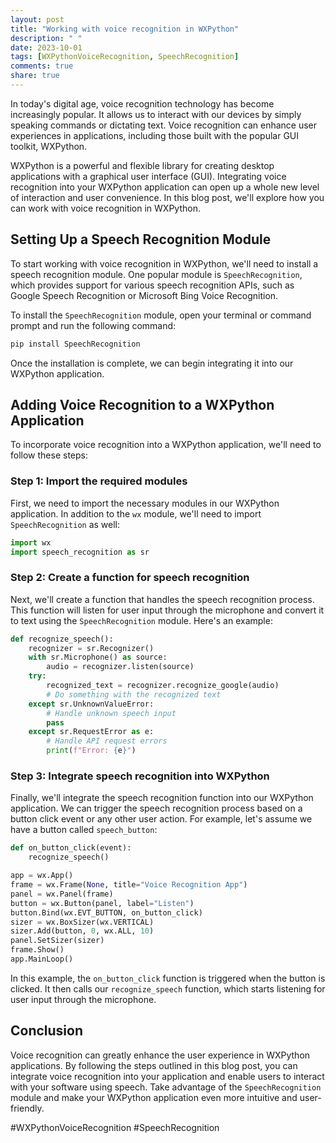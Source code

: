 ```yaml
---
layout: post
title: "Working with voice recognition in WXPython"
description: " "
date: 2023-10-01
tags: [WXPythonVoiceRecognition, SpeechRecognition]
comments: true
share: true
---
```


In today's digital age, voice recognition technology has become increasingly popular. It allows us to interact with our devices by simply speaking commands or dictating text. Voice recognition can enhance user experiences in applications, including those built with the popular GUI toolkit, WXPython.

WXPython is a powerful and flexible library for creating desktop applications with a graphical user interface (GUI). Integrating voice recognition into your WXPython application can open up a whole new level of interaction and user convenience. In this blog post, we'll explore how you can work with voice recognition in WXPython.

## Setting Up a Speech Recognition Module

To start working with voice recognition in WXPython, we'll need to install a speech recognition module. One popular module is `SpeechRecognition`, which provides support for various speech recognition APIs, such as Google Speech Recognition or Microsoft Bing Voice Recognition.

To install the `SpeechRecognition` module, open your terminal or command prompt and run the following command:

```python
pip install SpeechRecognition
```

Once the installation is complete, we can begin integrating it into our WXPython application.

## Adding Voice Recognition to a WXPython Application

To incorporate voice recognition into a WXPython application, we'll need to follow these steps:

### Step 1: Import the required modules

First, we need to import the necessary modules in our WXPython application. In addition to the `wx` module, we'll need to import `SpeechRecognition` as well:

```python
import wx
import speech_recognition as sr
```

### Step 2: Create a function for speech recognition

Next, we'll create a function that handles the speech recognition process. This function will listen for user input through the microphone and convert it to text using the `SpeechRecognition` module. Here's an example:

```python
def recognize_speech():
    recognizer = sr.Recognizer()
    with sr.Microphone() as source:
        audio = recognizer.listen(source)
    try:
        recognized_text = recognizer.recognize_google(audio)
        # Do something with the recognized text
    except sr.UnknownValueError:
        # Handle unknown speech input
        pass
    except sr.RequestError as e:
        # Handle API request errors
        print(f"Error: {e}")
```

### Step 3: Integrate speech recognition into WXPython

Finally, we'll integrate the speech recognition function into our WXPython application. We can trigger the speech recognition process based on a button click event or any other user action. For example, let's assume we have a button called `speech_button`:

```python
def on_button_click(event):
    recognize_speech()

app = wx.App()
frame = wx.Frame(None, title="Voice Recognition App")
panel = wx.Panel(frame)
button = wx.Button(panel, label="Listen")
button.Bind(wx.EVT_BUTTON, on_button_click)
sizer = wx.BoxSizer(wx.VERTICAL)
sizer.Add(button, 0, wx.ALL, 10)
panel.SetSizer(sizer)
frame.Show()
app.MainLoop()
```

In this example, the `on_button_click` function is triggered when the button is clicked. It then calls our `recognize_speech` function, which starts listening for user input through the microphone.

## Conclusion

Voice recognition can greatly enhance the user experience in WXPython applications. By following the steps outlined in this blog post, you can integrate voice recognition into your application and enable users to interact with your software using speech. Take advantage of the `SpeechRecognition` module and make your WXPython application even more intuitive and user-friendly.

#WXPythonVoiceRecognition #SpeechRecognition